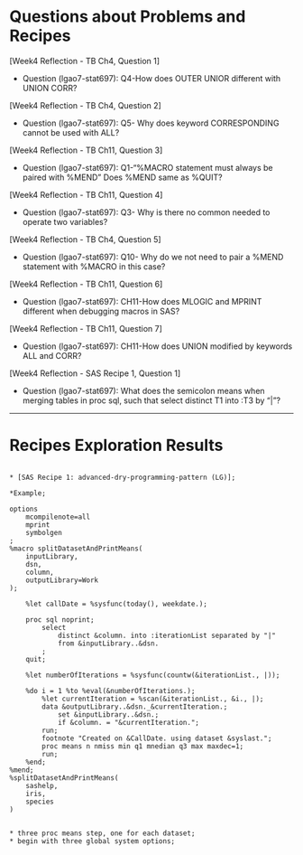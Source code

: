 
# Questions about Problems and Recipes


[Week4 Reflection - TB Ch4, Question 1]
* Question (lgao7-stat697): Q4-How does OUTER UNIOR different with UNION CORR?  



[Week4 Reflection - TB Ch4, Question 2]
* Question (lgao7-stat697): Q5- Why does keyword CORRESPONDING cannot be used with ALL?



[Week4 Reflection - TB Ch11, Question 3]
* Question (lgao7-stat697): Q1-“%MACRO statement must always be paired with %MEND” Does %MEND same as %QUIT?



[Week4 Reflection - TB Ch11,  Question 4]
* Question (lgao7-stat697): Q3- Why is there no common needed to operate two variables? 



[Week4 Reflection - TB Ch4, Question 5]
* Question (lgao7-stat697): Q10- Why do we not need to pair a %MEND statement with %MACRO in this case?



[Week4 Reflection - TB Ch11, Question 6]
* Question (lgao7-stat697):  CH11-How does MLOGIC and MPRINT different  when debugging macros in SAS?



[Week4 Reflection - TB Ch11, Question 7]
* Question (lgao7-stat697):  CH11-How does UNION modified by keywords ALL and CORR?



[Week4 Reflection - SAS Recipe 1, Question 1]
* Question (lgao7-stat697): What does the semicolon means when merging tables in proc sql, such that select distinct T1 into :T3 by “|”? 




***



# Recipes Exploration Results



```

* [SAS Recipe 1: advanced-dry-programming-pattern (LG)];

*Example;

options
	mcompilenote=all
	mprint
	symbolgen
;
%macro splitDatasetAndPrintMeans(
	inputLibrary,
	dsn,
	column,
	outputLibrary=Work
);

	%let callDate = %sysfunc(today(), weekdate.);

	proc sql noprint;
		select
			distinct &column. into :iterationList separated by "|"
            from &inputLibrary..&dsn.  
		;
	quit;

	%let numberOfIterations = %sysfunc(countw(&iterationList., |));

	%do i = 1 %to %eval(&numberOfIterations.);
		%let currentIteration = %scan(&iterationList., &i., |);
		data &outputLibrary..&dsn._&currentIteration.;
			set &inputLibrary..&dsn.;
			if &column. = "&currentIteration.";
		run;
		footnote "Created on &CallDate. using dataset &syslast.";
		proc means n nmiss min q1 mnedian q3 max maxdec=1;
		run;
	%end;
%mend;
%splitDatasetAndPrintMeans(
	sashelp,
	iris,
	species
)


* three proc means step, one for each dataset;
* begin with three global system options;

